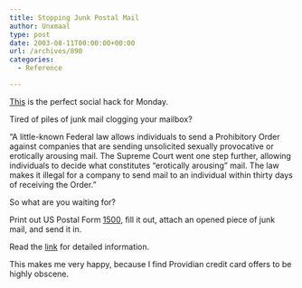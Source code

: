 ```yaml
---
title: Stopping Junk Postal Mail
author: Unxmaal
type: post
date: 2003-08-11T00:00:00+00:00
url: /archives/890
categories:
  - Reference

---
```

[This][1] is the perfect social hack for Monday.

Tired of piles of junk mail clogging your mailbox? 

&#8220;A little-known Federal law allows individuals to send a Prohibitory Order against companies that are sending unsolicited sexually provocative or erotically arousing mail. The Supreme Court went one step further, allowing individuals to decide what constitutes &#8220;erotically arousing&#8221; mail. The law makes it illegal for a company to send mail to an individual within thirty days of receiving the Order.&#8221;

So what are you waiting for?

Print out US Postal Form [1500][2], fill it out, attach an opened piece of junk mail, and send it in. 

Read the [link][1] for detailed information. 

This makes me very happy, because I find Providian credit card offers to be highly obscene.

 [1]: http://www.mcgladrey-family.us/kayne/archives/2003/06/06/making_junk_mail_illegal.html
 [2]: http://www.usps.com/forms/_pdf/ps1500.pdf
